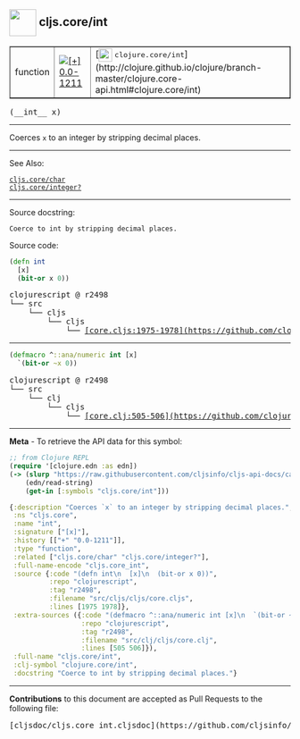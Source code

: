 ## <img width="48px" valign="middle" src="http://i.imgur.com/Hi20huC.png"> cljs.core/int

 <table border="1">
<tr>

<td>function</td>
<td><a href="https://github.com/cljsinfo/cljs-api-docs/tree/0.0-1211"><img valign="middle" alt="[+] 0.0-1211" src="https://img.shields.io/badge/+-0.0--1211-lightgrey.svg"></a> </td>
<td>
[<img height="24px" valign="middle" src="http://i.imgur.com/1GjPKvB.png"> <samp>clojure.core/int</samp>](http://clojure.github.io/clojure/branch-master/clojure.core-api.html#clojure.core/int)
</td>
</tr>
</table>

 <samp>
(__int__ x)<br>
</samp>

---

Coerces `x` to an integer by stripping decimal places.

---


See Also:

[`cljs.core/char`](cljs.core_char.md)<br>
[`cljs.core/integer?`](cljs.core_integerQMARK.md)<br>

---

Source docstring:

```
Coerce to int by stripping decimal places.
```

Source code:

```clj
(defn int
  [x]
  (bit-or x 0))
```

 <pre>
clojurescript @ r2498
└── src
    └── cljs
        └── cljs
            └── <ins>[core.cljs:1975-1978](https://github.com/clojure/clojurescript/blob/r2498/src/cljs/cljs/core.cljs#L1975-L1978)</ins>
</pre>


---

```clj
(defmacro ^::ana/numeric int [x]
  `(bit-or ~x 0))
```

 <pre>
clojurescript @ r2498
└── src
    └── clj
        └── cljs
            └── <ins>[core.clj:505-506](https://github.com/clojure/clojurescript/blob/r2498/src/clj/cljs/core.clj#L505-L506)</ins>
</pre>

---

__Meta__ - To retrieve the API data for this symbol:

```clj
;; from Clojure REPL
(require '[clojure.edn :as edn])
(-> (slurp "https://raw.githubusercontent.com/cljsinfo/cljs-api-docs/catalog/cljs-api.edn")
    (edn/read-string)
    (get-in [:symbols "cljs.core/int"]))
```

```clj
{:description "Coerces `x` to an integer by stripping decimal places.",
 :ns "cljs.core",
 :name "int",
 :signature ["[x]"],
 :history [["+" "0.0-1211"]],
 :type "function",
 :related ["cljs.core/char" "cljs.core/integer?"],
 :full-name-encode "cljs.core_int",
 :source {:code "(defn int\n  [x]\n  (bit-or x 0))",
          :repo "clojurescript",
          :tag "r2498",
          :filename "src/cljs/cljs/core.cljs",
          :lines [1975 1978]},
 :extra-sources ({:code "(defmacro ^::ana/numeric int [x]\n  `(bit-or ~x 0))",
                  :repo "clojurescript",
                  :tag "r2498",
                  :filename "src/clj/cljs/core.clj",
                  :lines [505 506]}),
 :full-name "cljs.core/int",
 :clj-symbol "clojure.core/int",
 :docstring "Coerce to int by stripping decimal places."}

```

---

__Contributions__ to this document are accepted as Pull Requests to the following file:

 <pre>
[cljsdoc/cljs.core_int.cljsdoc](https://github.com/cljsinfo/cljs-api-docs/blob/master/cljsdoc/cljs.core_int.cljsdoc)
</pre>

